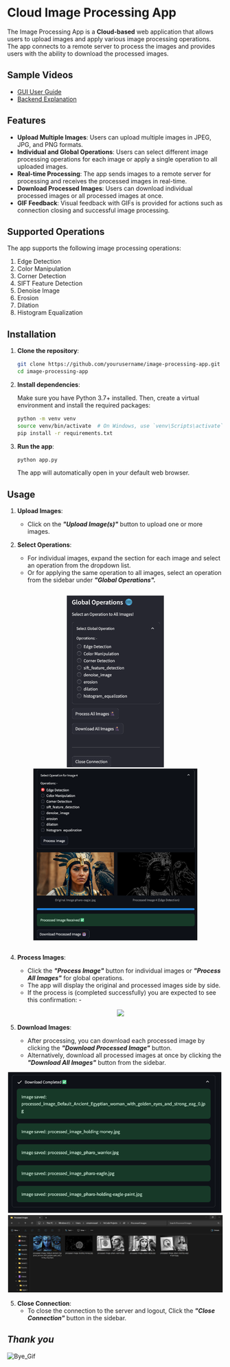 # Cloud Image Processing App

The Image Processing App is a **Cloud-based** web application that allows users to upload images and apply various image processing operations. The app connects to a remote server to process the images and provides users with the ability to download the processed images.

## Sample Videos
- [GUI User Guide](https://drive.google.com/file/d/1xMva0H6TjYCj3Jngo-TJj_DvIYubBR6E/view "Streamlit APP GUI")
- [Backend Explanation](https://drive.google.com/file/d/1mlQHX3cwp0UdyVv_ogGD9HJUy2IGUoE8/view?usp=sharing "Backend Explanation")

## Features

- **Upload Multiple Images**: Users can upload multiple images in JPEG, JPG, and PNG formats.
- **Individual and Global Operations**: Users can select different image processing operations for each image or apply a single operation to all uploaded images.
- **Real-time Processing**: The app sends images to a remote server for processing and receives the processed images in real-time.
- **Download Processed Images**: Users can download individual processed images or all processed images at once.
- **GIF Feedback**: Visual feedback with GIFs is provided for actions such as connection closing and successful image processing.

## Supported Operations

The app supports the following image processing operations:

1. Edge Detection
2. Color Manipulation
3. Corner Detection
4. SIFT Feature Detection
5. Denoise Image
6. Erosion
7. Dilation
8. Histogram Equalization

## Installation

1. **Clone the repository**:

    ```bash
    git clone https://github.com/yourusername/image-processing-app.git
    cd image-processing-app
    ```

2. **Install dependencies**:

    Make sure you have Python 3.7+ installed. Then, create a virtual environment and install the required packages:

    ```bash
    python -m venv venv
    source venv/bin/activate  # On Windows, use `venv\Scripts\activate`
    pip install -r requirements.txt
    ```

3. **Run the app**:

    ```bash
    python app.py
    ```

    The app will automatically open in your default web browser.

## Usage

1. **Upload Images**:
    - Click on the ***"Upload Image(s)"*** button to upload one or more images.
    
2. **Select Operations**:
    - For individual images, expand the section for each image and select an operation from the dropdown list.     
    - Or for applying the same operation to all images, select an operation from the sidebar under ***"Global Operations".***

 <div style="display: flex; justify-content: center; align-items: center;">
    <p align="center">
        <img src="https://github.com/OmarMDiab/AWS-Cloud-Image-Processing-App/blob/main/Client%20App/GIFS/GO.png" alt="Global_Operations!" height="400" />
        <img src="https://github.com/OmarMDiab/AWS-Cloud-Image-Processing-App/blob/main/Client%20App/GIFS/Image_Card.png" alt="Image_Card" height="400" />
        </p>
    </div>


4. **Process Images**:
    - Click the ***"Process Image"*** button for individual images or ***"Process All Images"*** for global operations.
    - The app will display the original and processed images side by side.
    - If the process is (completed successfully) you are expected to see this confirmation: -
   <p align="center">   
       <img src="https://github.com/OmarMDiab/AWS-Distributed-Computing-Server_Client-App/blob/main/Client%20App/GIFS/Mission%20Accomplished.gif"/>
    </p>
    
5. **Download Images**:
    - After processing, you can download each processed image by clicking the ***"Download Processed Image"*** button.
    - Alternatively, download all processed images at once by clicking the ***"Download All Images"*** button from the sidebar.
<p align="center">
<img src="https://github.com/OmarMDiab/AWS-Cloud-Image-Processing-App/blob/main/Client%20App/GIFS/Download%20Completed.png" alt="Downloads" width="500" />
<img src="https://github.com/OmarMDiab/AWS-Cloud-Image-Processing-App/blob/main/Client%20App/GIFS/Out_Folder.png" alt="Downloads" width="500" />
</p>

5. **Close Connection**:
    - To close the connection to the server and logout, Click the ***"Close Connection"*** button in the sidebar.

## *Thank you*
![Bye_Gif](https://github.com/OmarMDiab/AWS-Distributed-Computing-Server_Client-App/blob/main/Client%20App/GIFS/Close%20Connection.gif)
